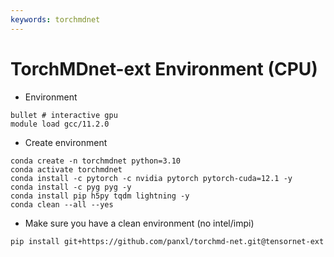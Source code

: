 ```yaml
---
keywords: torchmdnet
---
```


# TorchMDnet-ext Environment (CPU)

- Environment

```
bullet # interactive gpu 
module load gcc/11.2.0
```

- Create environment

```
conda create -n torchmdnet python=3.10
conda activate torchmdnet
conda install -c pytorch -c nvidia pytorch pytorch-cuda=12.1 -y
conda install -c pyg pyg -y
conda install pip h5py tqdm lightning -y
conda clean --all --yes
```

- Make sure you have a clean environment (no intel/impi)

```
pip install git+https://github.com/panxl/torchmd-net.git@tensornet-ext
```
